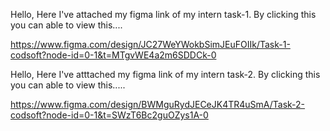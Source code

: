 Hello, Here I've attached my figma link of my intern task-1. By clicking this you can able to view this....

https://www.figma.com/design/JC27WeYWokbSimJEuFOIIk/Task-1-codsoft?node-id=0-1&t=MTgvWE4a2m6SDDCk-0


Hello, Here I've atttached my figma link of my intern task-2. By clicking this you can able to view this.....

https://www.figma.com/design/BWMguRydJECeJK4TR4uSmA/Task-2-codsoft?node-id=0-1&t=SWzT6Bc2guOZys1A-0
